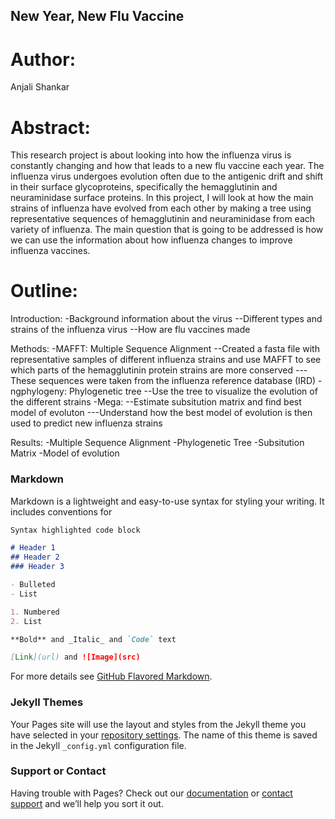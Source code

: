 ## New Year, New Flu Vaccine

# Author:
Anjali Shankar

# Abstract:
This research project is about looking into how the influenza virus is constantly changing and how that leads to a new flu vaccine each year. The influenza virus undergoes evolution often due to the antigenic drift and shift in their surface glycoproteins, specifically the hemagglutinin and neuraminidase surface proteins. In this project, I will look at how the main strains of influenza have evolved from each other by making a tree using representative sequences of hemagglutinin and neuraminidase from each variety of influenza. The main question that is going to be addressed is how we can use the information about how influenza changes to improve influenza vaccines. 

# Outline:
Introduction:
  -Background information about the virus
    --Different types and strains of the influenza virus
    --How are flu vaccines made

Methods:
  -MAFFT: Multiple Sequence Alignment
    --Created a fasta file with representative samples of different influenza strains and use MAFFT to see which parts of the hemagglutinin protein strains are more conserved
      ---These sequences were taken from the influenza reference database (IRD)
  -ngphylogeny: Phylogenetic tree
    --Use the tree to visualize the evolution of the different strains
  -Mega: 
    --Estimate subsitution matrix and find best model of evoluton
      ---Understand how the best model of evolution is then used to predict new influenza strains

Results: 
  -Multiple Sequence Alignment 
  -Phylogenetic Tree
  -Subsitution Matrix
  -Model of evolution


### Markdown

Markdown is a lightweight and easy-to-use syntax for styling your writing. It includes conventions for

```markdown
Syntax highlighted code block

# Header 1
## Header 2
### Header 3

- Bulleted
- List

1. Numbered
2. List

**Bold** and _Italic_ and `Code` text

[Link](url) and ![Image](src)
```

For more details see [GitHub Flavored Markdown](https://guides.github.com/features/mastering-markdown/).

### Jekyll Themes

Your Pages site will use the layout and styles from the Jekyll theme you have selected in your [repository settings](https://github.com/anjalishankar3/Research_Project/settings). The name of this theme is saved in the Jekyll `_config.yml` configuration file.

### Support or Contact

Having trouble with Pages? Check out our [documentation](https://docs.github.com/categories/github-pages-basics/) or [contact support](https://github.com/contact) and we’ll help you sort it out.
